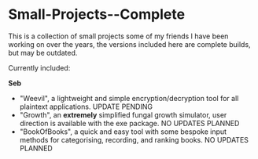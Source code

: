 # Small-Projects--Complete
This is a collection of small projects some of my friends I have been working on over the years, the versions included here are complete builds, but may be outdated.

Currently included:

  **Seb**
  - "Weevil", a lightweight and simple encryption/decryption tool for all plaintext applications. UPDATE PENDING
  - "Growth", an **extremely** simplified fungal growth simulator, user direction is available with the exe package. NO UPDATES PLANNED
  - "BookOfBooks", a quick and easy tool with some bespoke input methods for categorising, recording, and ranking books. NO UPDATES PLANNED
